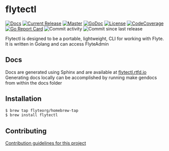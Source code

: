 # flytectl

[![Docs](https://readthedocs.org/projects/flytectl/badge/?version=latest&style=plastic)](https://flytectl.rtfd.io)
[![Current Release](https://img.shields.io/github/release/flyteorg/flytectl.svg)](https://github.com/flyteorg/flytectl/releases/latest)
[![Master](https://github.com/flyteorg/flytectl/actions/workflows/build.yaml/badge.svg)](https://github.com/flyteorg/flytectl/actions/workflows/build.yaml)
[![GoDoc](https://godoc.org/github.com/flyteorg/flytectl?status.svg)](https://pkg.go.dev/mod/github.com/flyteorg/flytectl)
[![License](https://img.shields.io/badge/LICENSE-Apache2.0-ff69b4.svg)](http://www.apache.org/licenses/LICENSE-2.0.html)
[![CodeCoverage](https://img.shields.io/codecov/c/github/flyteorg/flytectl.svg)](https://codecov.io/gh/flyteorg/flytectl)
[![Go Report Card](https://goreportcard.com/badge/github.com/flyteorg/flytectl)](https://goreportcard.com/report/github.com/flyteorg/flytectl)
![Commit activity](https://img.shields.io/github/commit-activity/w/lyft/flytectl.svg?style=plastic)
![Commit since last release](https://img.shields.io/github/commits-since/lyft/flytectl/latest.svg?style=plastic)

Flytectl is designed to be a portable, lightweight, CLI for working with Flyte.  It is written in Golang and can access FlyteAdmin

## Docs

Docs are generated using Sphinx and are available at [flytectl.rtfd.io](https://flytectl.rtfd.io)
Generating docs locally can be accomplished by running make gendocs from within the docs folder


## Installation

```bash
$ brew tap flyteorg/homebrew-tap
$ brew install flytectl
```

## Contributing

[Contribution guidelines for this project](docs/CONTRIBUTING.md)
